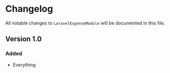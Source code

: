 # Changelog

All notable changes to `LaravelExpenseModule` will be documented in this file.

## Version 1.0

### Added
- Everything
